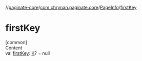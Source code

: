 //[paginate-core](../../index.md)/[com.chrynan.paginate.core](../index.md)/[PageInfo](index.md)/[firstKey](first-key.md)



# firstKey  
[common]  
Content  
val [firstKey](first-key.md): [K](index.md)? = null  



